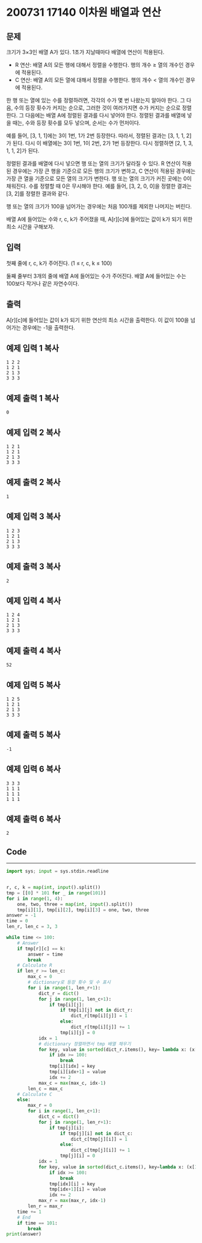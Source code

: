 # 200731 17140 이차원 배열과 연산

## 문제

크기가 3×3인 배열 A가 있다. 1초가 지날때마다 배열에 연산이 적용된다.

- R 연산: 배열 A의 모든 행에 대해서 정렬을 수행한다. 행의 개수 ≥ 열의 개수인 경우에 적용된다.
- C 연산: 배열 A의 모든 열에 대해서 정렬을 수행한다. 행의 개수 < 열의 개수인 경우에 적용된다.

한 행 또는 열에 있는 수를 정렬하려면, 각각의 수가 몇 번 나왔는지 알아야 한다. 그 다음, 수의 등장 횟수가 커지는 순으로, 그러한 것이 여러가지면 수가 커지는 순으로 정렬한다. 그 다음에는 배열 A에 정렬된 결과를 다시 넣어야 한다. 정렬된 결과를 배열에 넣을 때는, 수와 등장 횟수를 모두 넣으며, 순서는 수가 먼저이다.

예를 들어, [3, 1, 1]에는 3이 1번, 1가 2번 등장한다. 따라서, 정렬된 결과는 [3, 1, 1, 2]가 된다. 다시 이 배열에는 3이 1번, 1이 2번, 2가 1번 등장한다. 다시 정렬하면 [2, 1, 3, 1, 1, 2]가 된다.

정렬된 결과를 배열에 다시 넣으면 행 또는 열의 크기가 달라질 수 있다. R 연산이 적용된 경우에는 가장 큰 행을 기준으로 모든 행의 크기가 변하고, C 연산이 적용된 경우에는 가장 큰 열을 기준으로 모든 열의 크기가 변한다. 행 또는 열의 크기가 커진 곳에는 0이 채워진다. 수를 정렬할 때 0은 무시해야 한다. 예를 들어, [3, 2, 0, 0]을 정렬한 결과는 [3, 2]를 정렬한 결과와 같다.

행 또는 열의 크기가 100을 넘어가는 경우에는 처음 100개를 제외한 나머지는 버린다.

배열 A에 들어있는 수와 r, c, k가 주어졌을 때, A[r][c]에 들어있는 값이 k가 되기 위한 최소 시간을 구해보자.

## 입력

첫째 줄에 r, c, k가 주어진다. (1 ≤ r, c, k ≤ 100)

둘째 줄부터 3개의 줄에 배열 A에 들어있는 수가 주어진다. 배열 A에 들어있는 수는 100보다 작거나 같은 자연수이다.

## 출력

A[r][c]에 들어있는 값이 k가 되기 위한 연산의 최소 시간을 출력한다. 이 값이 100을 넘어가는 경우에는 -1을 출력한다.

## 예제 입력 1 복사

```
1 2 2
1 2 1
2 1 3
3 3 3
```

## 예제 출력 1 복사

```
0
```

## 예제 입력 2 복사

```
1 2 1
1 2 1
2 1 3
3 3 3
```

## 예제 출력 2 복사

```
1
```

## 예제 입력 3 복사

```
1 2 3
1 2 1
2 1 3
3 3 3
```

## 예제 출력 3 복사

```
2
```

## 예제 입력 4 복사

```
1 2 4
1 2 1
2 1 3
3 3 3
```

## 예제 출력 4 복사

```
52
```

## 예제 입력 5 복사

```
1 2 5
1 2 1
2 1 3
3 3 3
```

## 예제 출력 5 복사

```
-1
```

## 예제 입력 6 복사

```
3 3 3
1 1 1
1 1 1
1 1 1
```

## 예제 출력 6 복사

```
2
```

## Code

---

```python
import sys; input = sys.stdin.readline


r, c, k = map(int, input().split())
tmp = [[0] * 101 for _ in range(101)]
for i in range(1, 4):
    one, two, three = map(int, input().split())
    tmp[i][1], tmp[i][2], tmp[i][3] = one, two, three
answer = -1
time = 0
len_r, len_c = 3, 3

while time <= 100:
    # Answer
    if tmp[r][c] == k:
        answer = time
        break
    # Calculate R
    if len_r >= len_c:
        max_c = 0
        # dictionary로 등장 횟수 및 수 표시
        for i in range(1, len_r+1):
            dict_r = dict()
            for j in range(1, len_c+1):
                if tmp[i][j]:
                    if tmp[i][j] not in dict_r:
                        dict_r[tmp[i][j]] = 1
                    else:
                        dict_r[tmp[i][j]] += 1
                    tmp[i][j] = 0
            idx = 1
            # dictionary 정렬하면서 tmp 배열 채우기
            for key, value in sorted(dict_r.items(), key= lambda x: (x[1], x[0])):
                if idx >= 100:
                    break
                tmp[i][idx] = key
                tmp[i][idx+1] = value
                idx += 2
            max_c = max(max_c, idx-1)
        len_c = max_c
    # Calculate C
    else:
        max_r = 0
        for i in range(1, len_c+1):
            dict_c = dict()
            for j in range(1, len_r+1):
                if tmp[j][i]:
                    if tmp[j][i] not in dict_c:
                        dict_c[tmp[j][i]] = 1
                    else:
                        dict_c[tmp[j][i]] += 1
                    tmp[j][i] = 0
            idx = 1
            for key, value in sorted(dict_c.items(), key=lambda x: (x[1], x[0])):
                if idx >= 100:
                    break
                tmp[idx][i] = key
                tmp[idx+1][i] = value
                idx += 2
            max_r = max(max_r, idx-1)
        len_r = max_r
    time += 1
    # End
    if time == 101:
        break
print(answer)
```

